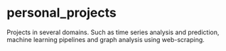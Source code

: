 # personal_projects
Projects in several domains.
Such as time series analysis and prediction, machine learning pipelines and graph analysis using web-scraping.

